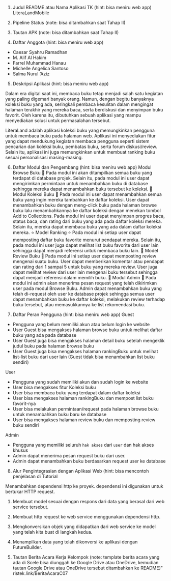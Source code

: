 ﻿1. Judul README atau Nama Aplikasi TK (hint: bisa meniru web app)
LiteraLandMobile


 2. Pipeline Status (note: bisa ditambahkan saat Tahap II)


 3. Tautan APK (note: bisa ditambahkan saat Tahap II)


 4. Daftar Anggota (hint: bisa meniru web app)
- Caesar Syahru Ramadhan
- M. Alif Al Hakim
- Farrel Muhammad Hanau
- Michelle Angelica Santoso
- Salma Nurul ‘Aziz




 5. Deskripsi Aplikasi (hint: bisa meniru web app)


Dalam era digital saat ini, membaca buku tetap menjadi salah satu kegiatan yang paling digemari banyak orang. Namun, dengan begitu banyaknya koleksi buku yang ada, seringkali pembaca kesulitan dalam mengingat halaman terakhir yang mereka baca, serta berdiskusi dan menyimpan buku favorit. Oleh karena itu, dibutuhkan sebuah aplikasi yang mampu menyediakan solusi untuk permasalahan tersebut.


LiteraLand adalah aplikasi koleksi buku yang memungkinkan pengguna untuk membaca buku pada halaman web. Aplikasi ini menyediakan fitur yang dapat mendukung kegiatan membaca pengguna seperti sistem pencarian dan koleksi buku, pembatas buku, serta forum diskusi/review. Selain itu, aplikasi ini juga memungkinkan untuk membuat ranking buku sesuai personalisasi masing-masing.


 6. Daftar Modul dan Pengembang (hint: bisa meniru web app)
Modul Browse Buku 🔎
Pada modul ini akan ditampilkan semua buku yang terdapat di database projek. Selain itu, pada modul ini user dapat mengirimkan permintaan untuk menambahkan buku di database sehingga mereka dapat menambahkan buku tersebut ke koleksi.
🔖 Modul Koleksi Buku 🔖
Pada modul ini user dapat menambahkan semua buku yang ingin mereka tambahkan ke daftar koleksi. User dapat menambahkan buku dengan meng-click buku pada halaman browse buku lalu menambahkannya ke daftar koleksi dengan menekan tombol Add to Collections. Pada modul ini user dapat menyimpan progres baca, status baca, dan rating dari buku yang ada pada daftar koleksi mereka. Selain itu, mereka dapat membaca buku yang ada dalam daftar koleksi mereka.
⭐ Model Ranking ⭐
Pada modul ini setiap user dapat memposting daftar buku favorite menurut pendapat mereka. Selain itu, pada modul ini user juga dapat melihat list buku favorite dari user lain sehingga dapat menjadi referensi untuk membaca buku lain.
📃 Model Review Buku 📃
Pada modul ini setiap user dapat memposting review mengenai suatu buku. User dapat memberikan komentar atau pendapat dan rating dari 1 sampai 5 untuk buku yang mereka review. User juga dapat melihat review dari user lain mengenai buku tersebut sehingga dapat menjadi referensi dalam memilih buku.
💎 Modul Admin 💎
Pada modul ini admin akan menerima pesan request yang telah dikirimkan user pada modul Browse Buku. Admin dapat menambahkan buku yang telah di-request oleh user ke database projek sehingga semua user dapat menambahkan buku ke daftar koleksi, melakukan review terhadap buku tersebut, atau memasukkannya ke list rekomendasi buku.


 7. Daftar Peran Pengguna (hint: bisa meniru web app)
Guest
- Pengguna yang belum memiliki akun atau belum login ke website
- User Guest bisa mengakses halaman browse buku untuk melihat daftar buku yang ada pada database
- User Guest juga bisa mengakses halaman detail buku setelah mengeklik judul buku pada halaman browse buku
- User Guest juga bisa mengakses halaman rankingBuku untuk melihat list-list buku dari user lain (Guest tidak bisa menambahkan list buku sendiri)


User
- Pengguna yang sudah memiliki akun dan sudah login ke website
- User bisa mengakses fitur Koleksi buku 
- User bisa membaca buku yang terdapat dalam daftar koleksi
- User bisa mengakses halaman rankingBuku dan mempost list buku favorit-nya
- User bisa melakukan permintaan/request pada halaman browse buku untuk menambahkan buku baru ke database
- User bisa mengakses halaman review buku dan memposting review buku sendiri


Admin
- Pengguna yang memiliki seluruh `hak akses` dari `user` dan hak akses khusus
- Admin dapat menerima pesan request buku dari user.
- Admin dapat menambahkan buku berdasarkan request user ke database


 8. Alur Pengintegrasian dengan Aplikasi Web (hint: bisa mencontoh penjelasan di Tutorial


Menambahkan dependensi http ke proyek. dependensi ini digunakan untuk bertukar HTTP request.


1. Membuat model sesuai dengan respons dari data yang berasal dari web service tersebut.


2. Membuat http request ke web service menggunakan dependensi http.


3. Mengkonversikan objek yang didapatkan dari web service ke model yang telah kita buat di langkah kedua.


4. Menampilkan data yang telah dikonversi ke aplikasi dengan FutureBuilder.




 9. Tautan Berita Acara Kerja Kelompok (note: template berita acara yang ada di Scele bisa diunggah ke Google Drive atau OneDrive, kemudian tautan Google Drive atau OneDrive tersebut ditambahkan ke README)"
ristek.link/BeritaAcaraC07